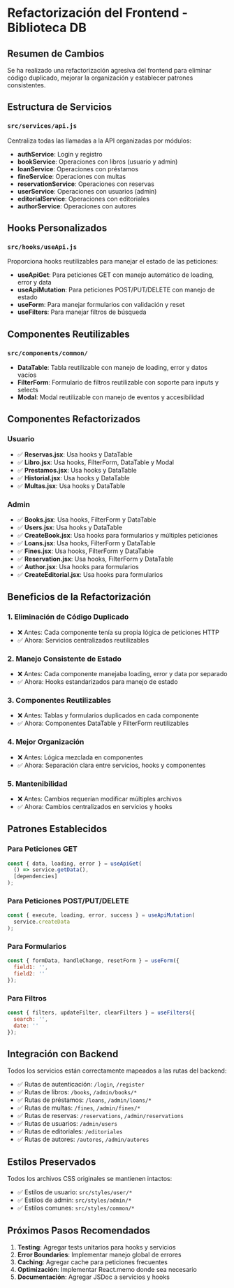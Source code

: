 # Refactorización del Frontend - Biblioteca DB

## Resumen de Cambios

Se ha realizado una refactorización agresiva del frontend para eliminar código duplicado, mejorar la organización y establecer patrones consistentes.

## Estructura de Servicios

### `src/services/api.js`
Centraliza todas las llamadas a la API organizadas por módulos:

- **authService**: Login y registro
- **bookService**: Operaciones con libros (usuario y admin)
- **loanService**: Operaciones con préstamos
- **fineService**: Operaciones con multas
- **reservationService**: Operaciones con reservas
- **userService**: Operaciones con usuarios (admin)
- **editorialService**: Operaciones con editoriales
- **authorService**: Operaciones con autores

## Hooks Personalizados

### `src/hooks/useApi.js`
Proporciona hooks reutilizables para manejar el estado de las peticiones:

- **useApiGet**: Para peticiones GET con manejo automático de loading, error y data
- **useApiMutation**: Para peticiones POST/PUT/DELETE con manejo de estado
- **useForm**: Para manejar formularios con validación y reset
- **useFilters**: Para manejar filtros de búsqueda

## Componentes Reutilizables

### `src/components/common/`
- **DataTable**: Tabla reutilizable con manejo de loading, error y datos vacíos
- **FilterForm**: Formulario de filtros reutilizable con soporte para inputs y selects
- **Modal**: Modal reutilizable con manejo de eventos y accesibilidad

## Componentes Refactorizados

### Usuario
- ✅ **Reservas.jsx**: Usa hooks y DataTable
- ✅ **Libro.jsx**: Usa hooks, FilterForm, DataTable y Modal
- ✅ **Prestamos.jsx**: Usa hooks y DataTable
- ✅ **Historial.jsx**: Usa hooks y DataTable
- ✅ **Multas.jsx**: Usa hooks y DataTable

### Admin
- ✅ **Books.jsx**: Usa hooks, FilterForm y DataTable
- ✅ **Users.jsx**: Usa hooks y DataTable
- ✅ **CreateBook.jsx**: Usa hooks para formularios y múltiples peticiones
- ✅ **Loans.jsx**: Usa hooks, FilterForm y DataTable
- ✅ **Fines.jsx**: Usa hooks, FilterForm y DataTable
- ✅ **Reservation.jsx**: Usa hooks, FilterForm y DataTable
- ✅ **Author.jsx**: Usa hooks para formularios
- ✅ **CreateEditorial.jsx**: Usa hooks para formularios

## Beneficios de la Refactorización

### 1. Eliminación de Código Duplicado
- ❌ Antes: Cada componente tenía su propia lógica de peticiones HTTP
- ✅ Ahora: Servicios centralizados reutilizables

### 2. Manejo Consistente de Estado
- ❌ Antes: Cada componente manejaba loading, error y data por separado
- ✅ Ahora: Hooks estandarizados para manejo de estado

### 3. Componentes Reutilizables
- ❌ Antes: Tablas y formularios duplicados en cada componente
- ✅ Ahora: Componentes DataTable y FilterForm reutilizables

### 4. Mejor Organización
- ❌ Antes: Lógica mezclada en componentes
- ✅ Ahora: Separación clara entre servicios, hooks y componentes

### 5. Mantenibilidad
- ❌ Antes: Cambios requerían modificar múltiples archivos
- ✅ Ahora: Cambios centralizados en servicios y hooks

## Patrones Establecidos

### Para Peticiones GET
```javascript
const { data, loading, error } = useApiGet(
  () => service.getData(),
  [dependencies]
);
```

### Para Peticiones POST/PUT/DELETE
```javascript
const { execute, loading, error, success } = useApiMutation(
  service.createData
);
```

### Para Formularios
```javascript
const { formData, handleChange, resetForm } = useForm({
  field1: '',
  field2: ''
});
```

### Para Filtros
```javascript
const { filters, updateFilter, clearFilters } = useFilters({
  search: '',
  date: ''
});
```

## Integración con Backend

Todos los servicios están correctamente mapeados a las rutas del backend:

- ✅ Rutas de autenticación: `/login`, `/register`
- ✅ Rutas de libros: `/books`, `/admin/books/*`
- ✅ Rutas de préstamos: `/loans`, `/admin/loans/*`
- ✅ Rutas de multas: `/fines`, `/admin/fines/*`
- ✅ Rutas de reservas: `/reservations`, `/admin/reservations`
- ✅ Rutas de usuarios: `/admin/users`
- ✅ Rutas de editoriales: `/editoriales`
- ✅ Rutas de autores: `/autores`, `/admin/autores`

## Estilos Preservados

Todos los archivos CSS originales se mantienen intactos:
- ✅ Estilos de usuario: `src/styles/user/*`
- ✅ Estilos de admin: `src/styles/admin/*`
- ✅ Estilos comunes: `src/styles/common/*`

## Próximos Pasos Recomendados

1. **Testing**: Agregar tests unitarios para hooks y servicios
2. **Error Boundaries**: Implementar manejo global de errores
3. **Caching**: Agregar cache para peticiones frecuentes
4. **Optimización**: Implementar React.memo donde sea necesario
5. **Documentación**: Agregar JSDoc a servicios y hooks 
